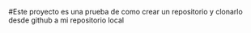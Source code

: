 #Este proyecto es una prueba de como crear un repositorio y clonarlo desde github a mi repositorio local
